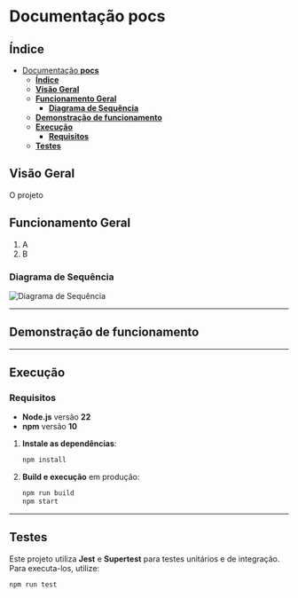 # Documentação **pocs**

## **Índice**

- [Documentação **pocs**](#documentação-pocs)
    - [**Índice**](#índice)
    - [**Visão Geral**](#visão-geral)
    - [**Funcionamento Geral**](#funcionamento-geral)
        - [**Diagrama de Sequência**](#diagrama-de-sequência)
    - [**Demonstração de funcionamento**](#demonstração-de-funcionamento)
    - [**Execução**](#execução)
        - [**Requisitos**](#requisitos)
    - [**Testes**](#testes)

## **Visão Geral**

O projeto

## **Funcionamento Geral**

1. A
2. B

### **Diagrama de Sequência**

![Diagrama de Sequência](notfound.png)

---

## **Demonstração de funcionamento**

---

## **Execução**

### **Requisitos**

- **Node.js** versão **22**
- **npm** versão **10**

1. **Instale as dependências**:
    ```bash
    npm install
    ```
2. **Build e execução** em produção:
    ```bash
    npm run build
    npm start
    ```

---

## **Testes**

Este projeto utiliza **Jest** e **Supertest** para testes unitários e de integração.  
Para executa-los, utilize:

```bash
npm run test
```
